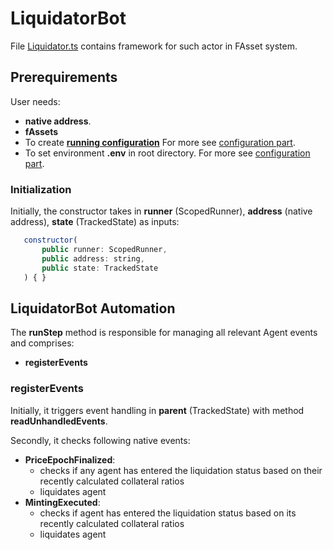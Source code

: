 # LiquidatorBot

File [Liquidator.ts](../../src/actors/Liquidator.ts) contains framework for such actor in FAsset system.

## Prerequirements

User needs:

-   **native address**.
-   **fAssets**
-   To create [**running configuration**](../../src/config/BotConfig.ts)
    For more see [configuration part](../config.md).
-   To set environment **.env** in root directory.
    For more see [configuration part](../config.md).

### Initialization

Initially, the constructor takes in **runner** (ScopedRunner), **address** (native address), **state** (TrackedState) as inputs:

```javascript
   constructor(
       public runner: ScopedRunner,
       public address: string,
       public state: TrackedState
   ) { }
```

## LiquidatorBot Automation

The **runStep** method is responsible for managing all relevant Agent events and comprises:

-   **registerEvents**

### registerEvents

Initially, it triggers event handling in **parent** (TrackedState) with method **readUnhandledEvents**.

Secondly, it checks following native events:

-   **PriceEpochFinalized**:
    -   checks if any agent has entered the liquidation status based on their recently calculated collateral ratios
    -   liquidates agent
-   **MintingExecuted**:
    -   checks if agent has entered the liquidation status based on its recently calculated collateral ratios
    -   liquidates agent
